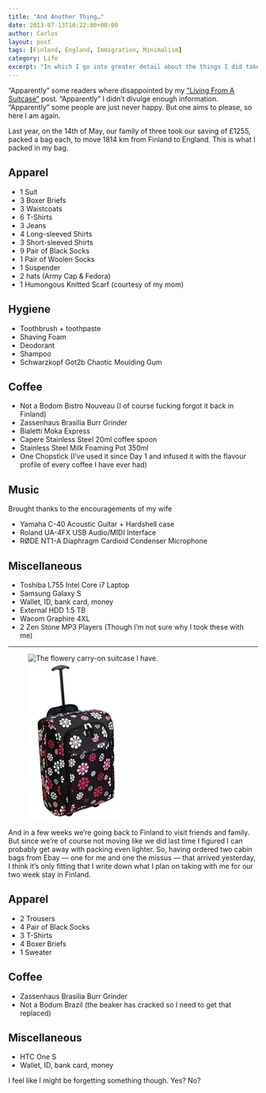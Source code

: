 ```yaml
---
title: "And Another Thing…"
date: 2013-07-13T10:22:00+00:00
author: Carlos
layout: post
tags: [Finland, England, Immigration, Minimalism]
category: Life
excerpt: "In which I go into greater detail about the things I did take with me when we moved the UK."
---
```

“Apparently” some readers where disappointed by my [“Living From A Suitcase”](/blog/living-from-a-suitcase) post. “Apparently” I didn’t divulge enough information. “Apparently” some people are just never happy. But one aims to please, so here I am again.
 
Last year, on the 14th of May, our family of three took our saving of £1255, packed a bag each, to move 1814 km from Finland to England. This is what I packed in my bag.

## Apparel

- 1 Suit  
- 3 Boxer Briefs  
- 3 Waistcoats  
- 6 T-Shirts  
- 3 Jeans  
- 4 Long-sleeved Shirts  
- 3 Short-sleeved Shirts  
- 9 Pair of Black Socks  
- 1 Pair of Woolen Socks  
- 1 Suspender  
- 2 hats (Army Cap & Fedora)  
- 1 Humongous Knitted Scarf (courtesy of my mom)

## Hygiene

- Toothbrush + toothpaste  
- Shaving Foam  
- Deodorant  
- Shampoo  
- Schwarzkopf Got2b Chaotic Moulding Gum

## Coffee

- Not a Bodom Bistro Nouveau (I of course fucking forgot it back in Finland)  
- Zassenhaus Brasilia Burr Grinder  
- Bialetti Moka Express  
- Capere Stainless Steel 20ml coffee spoon  
- Stainless Steel Milk Foaming Pot 350ml  
- One Chopstick (I’ve used it since Day 1 and infused it with the flavour profile of every coffee I have ever had)

## Music

Brought thanks to the encouragements of my wife
 
- Yamaha C-40 Acoustic Guitar + Hardshell case  
- Roland UA-4FX USB Audio/MIDI Interface  
- RØDE NT1-A Diaphragm Cardioid Condenser Microphone

## Miscellaneous

- Toshiba L755 Intel Core i7 Laptop  
- Samsung Galaxy S   
- Wallet, ID, bank card, money  
- External HDD 1.5 TB  
- Wacom Graphire 4XL  
- 2 Zen Stone MP3 Players (Though I’m not sure why I took these with me)

***

<figure class="aside-image">
    <img class="js-lazy-load" data-original="/assets/posts/2013/07/cabin-bag.jpg" alt="The flowery carry-on suitcase I have.">
  <noscript>
    <img src="/assets/posts/2013/07/cabin-bag.jpg" alt="The flowery carry-on suitcase I have.">
  </noscript>
</figure>

And in a few weeks we’re going back to Finland to visit friends and family. But since we’re of course not moving like we did last time I figured I can probably get away with packing even lighter. So, having ordered two cabin bags from Ebay — one for me and one the missus — that arrived yesterday, I think it’s only fitting that I write down what I plan on taking with me for our two week stay in Finland.

## Apparel

- 2 Trousers
- 4 Pair of Black Socks
- 3 T-Shirts
- 4 Boxer Briefs
- 1 Sweater

## Coffee

- Zassenhaus Brasilia Burr Grinder
- Not a Bodum Brazil (the beaker has cracked so I need to get that replaced)


## Miscellaneous

- HTC One S
- Wallet, ID, bank card, money

I feel like I might be forgetting something though. Yes? No?
 